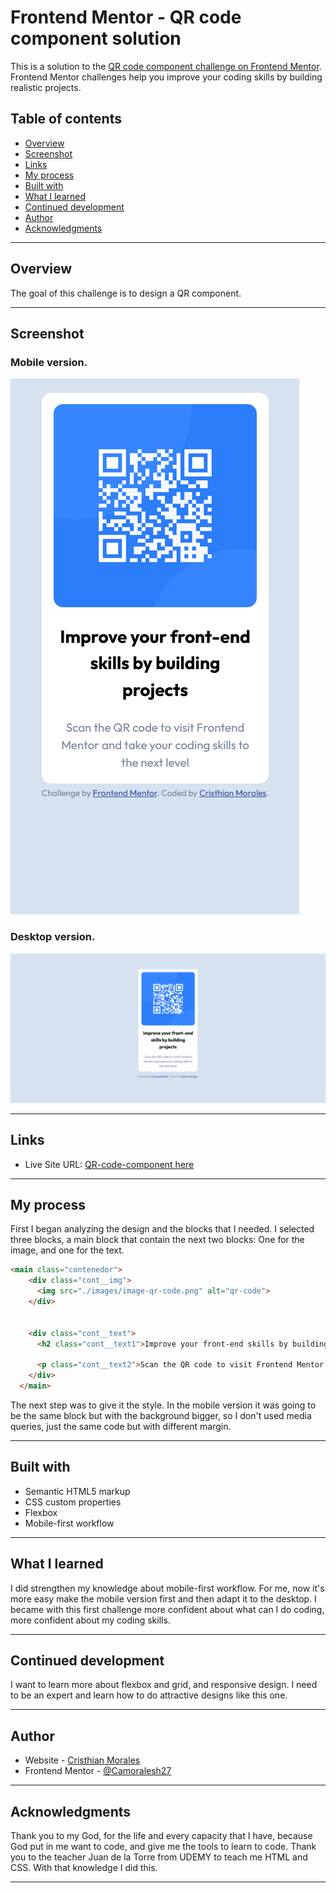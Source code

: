 # Frontend Mentor - QR code component solution

This is a solution to the [QR code component challenge on Frontend Mentor](https://www.frontendmentor.io/challenges/qr-code-component-iux_sIO_H). Frontend Mentor challenges help you improve your coding skills by building realistic projects. 

## Table of contents

  - [Overview](#overview)
  - [Screenshot](#screenshot)
  - [Links](#links)
  - [My process](#my-process)
  - [Built with](#built-with)
  - [What I learned](#what-i-learned)
  - [Continued development](#continued-development)
  - [Author](#author)
  - [Acknowledgments](#acknowledgments)

---
## Overview
The goal of this challenge is to design a QR component.  

---
## Screenshot

### Mobile version.
![](./images/mobile-ss.png)

### Desktop version.
![](./images/desktop-ss.png)

---

## Links

- Live Site URL: [QR-code-component here](https://camoralesh27.github.io/qr-code-component/)

---

## My process
First I began analyzing the design and the blocks that I needed. I selected three blocks, a main block that contain the next two blocks: One for the image, and one for the text. 

```html
<main class="contenedor">
    <div class="cont__img">
      <img src="./images/image-qr-code.png" alt="qr-code">
    </div> 


    <div class="cont__text">
      <h2 class="cont__text1">Improve your front-end skills by building projects</h2>

      <p class="cont__text2">Scan the QR code to visit Frontend Mentor and take your coding skills to the next level</p>
    </div>
  </main>

```
The next step was to give it the style. In the mobile version it was going to be the same block but with the background bigger, so I don't used media queries, just the same code but with different margin. 

---
## Built with

- Semantic HTML5 markup
- CSS custom properties
- Flexbox
- Mobile-first workflow

---

## What I learned
I did strengthen my knowledge about mobile-first workflow. For me, now it's more easy make the mobile version first and then adapt it to the desktop. 
I became with this first challenge more confident about what can I do coding, more confident about my coding skills. 

---

## Continued development

I want to learn more about flexbox and grid, and responsive design. I need to be an expert and learn how to do attractive designs like this one. 

---

## Author

- Website - [Cristhian Morales](https://www.your-site.com)
- Frontend Mentor - [@Camoralesh27](https://www.frontendmentor.io/profile/Camoralesh27)

---

## Acknowledgments
Thank you to my God, for the life and every capacity that I have, because God put in me want to code, and give me the tools to learn to code.
Thank you to the teacher Juan de la Torre from UDEMY to teach me HTML and CSS. With that knowledge I did this. 

---


